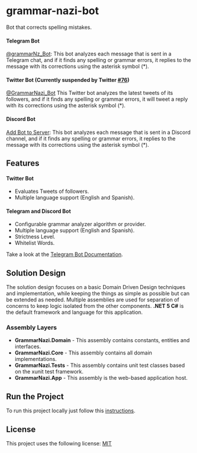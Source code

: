 # grammar-nazi-bot
Bot that corrects spelling mistakes.

#### Telegram Bot
[@grammarNz_Bot](https://t.me/grammarNz_Bot): This bot analyzes each message that is sent in a Telegram chat, and if it finds any spelling or grammar errors, it replies to the message with its corrections using the asterisk symbol (*).

#### Twitter Bot (Currently suspended by Twitter [#76](https://github.com/nminaya/grammar-nazi-bot/issues/76))
[@GrammarNazi_Bot](https://twitter.com/GrammarNazi_Bot) This Twitter bot analyzes the latest tweets of its followers, and if it finds any spelling or grammar errors, it will tweet a reply with its corrections using the asterisk symbol (*).

#### Discord Bot
[Add Bot to Server](https://discord.com/oauth2/authorize?client_id=800422872770150431&permissions=523328&scope=bot): This bot analyzes each message that is sent in a Discord channel, and if it finds any spelling or grammar errors, it replies to the message with its corrections using the asterisk symbol (*).

## Features
#### Twitter Bot
- Evaluates Tweets of followers.
- Multiple language support (English and Spanish).
#### Telegram and Discord Bot
- Configurable grammar analyzer algorithm or provider.
- Multiple language support (English and Spanish).
- Strictness Level.
- Whitelist Words.

Take a look at the [Telegram Bot Documentation](https://github.com/nminaya/grammar-nazi-bot/wiki/GrammarNazi-Telegram-Bot).

## Solution Design
The solution design focuses on a basic Domain Driven Design techniques and implementation, while keeping the things as simple as possible but can be extended as needed. Multiple assemblies are used for separation of concerns to keep logic isolated from the other components. **.NET 5 C#** is the default framework and language for this application.

### Assembly Layers
-   **GrammarNazi.Domain**  - This assembly contains constants, entities and interfaces.
-   **GrammarNazi.Core**  - This assembly contains all domain implementations.
-   **GrammarNazi.Tests**  - This assembly contains unit test classes based on the xunit test framework.
-   **GrammarNazi.App**  - This assembly is the web-based application host.

## Run the Project
To run this project locally just follow this [instructions](https://github.com/nminaya/grammar-nazi-bot/wiki/Run-the-Project).

## License

This project uses the following license: [MIT](<https://choosealicense.com/licenses/mit/>)
